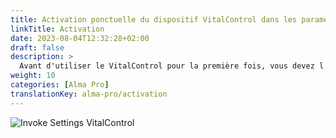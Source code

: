 ```yaml
---
title: Activation ponctuelle du dispositif VitalControl dans les paramètres du distributeur automatique
linkTitle: Activation
date: 2023-08-04T12:32:28+02:00
draft: false
description: >
  Avant d'utiliser le VitalControl pour la première fois, vous devez l'activer une fois dans les paramètres du distributeur Alma Pro.
weight: 10
categories: [Alma Pro]
translationKey: alma-pro/activation
---
```


![Invoke Settings VitalControl](../images/open-settings-vitalcontrol.png "Invoquer le menu des paramètres VitalControl")
